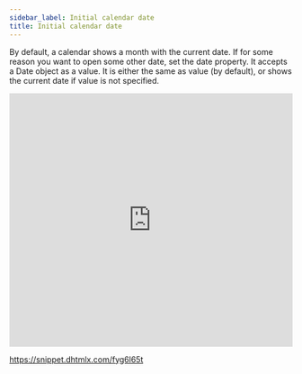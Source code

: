 ```yaml
---
sidebar_label: Initial calendar date
title: Initial calendar date
---
```

By default, a calendar shows a month with the current date. If for some reason you want to open some other date, set the date property. It accepts a Date object as a value. It is either the same as value (by default), or shows the current date if value is not specified.

<iframe src="https://snippet.dhtmlx.com/xwc1fbz8?mode=result" frameborder="0" class="snippet_iframe" width="100%" height="450"></iframe>

https://snippet.dhtmlx.com/fyg6l65t
